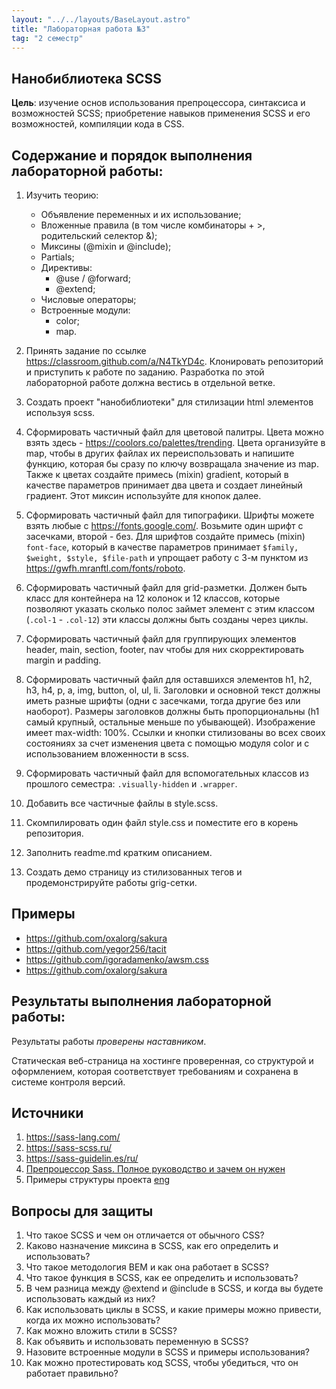 ```yaml
---
layout: "../../layouts/BaseLayout.astro"
title: "Лабораторная работа №3"
tag: "2 семестр"
---
```


## Нанобиблиотека SCSS

**Цель**: изучение основ использования препроцессора, синтаксиса и возможностей SCSS; приобретение навыков применения SCSS и его возможностей, компиляции кода в CSS.

## Содержание и порядок выполнения лабораторной работы:

1. Изучить теорию:

   - Объявление переменных и их использование;
   - Вложенные правила (в том числе комбинаторы + >, родительский селектор &);
   - Миксины (@mixin и @include);
   - Partials;
   - Директивы:
     - @use / @forward;
     - @extend;
   - Числовые операторы;
   - Встроенные модули:
     - color;
     - map.

1. Принять задание по ссылке https://classroom.github.com/a/N4TkYD4c. Клонировать репозиторий и приступить к работе по заданию. Разработка по этой лабораторной работе должна вестись в отдельной ветке.
1. Создать проект "нанобиблиотеки" для стилизации html элементов используя scss.
1. Сформировать частичный файл для цветовой палитры. Цвета можно взять здесь - https://coolors.co/palettes/trending. Цвета организуйте в map, чтобы в других файлах их переиспользовать и напишите функцию, которая бы сразу по ключу возвращала значение из map. Также к цветах создайте примесь (mixin) gradient, который в качестве параметров принимает два цвета и создает линейный градиент. Этот миксин используйте для кнопок далее.
1. Сформировать частичный файл для типографики. Шрифты можете взять любые с https://fonts.google.com/. Возьмите один шрифт с засечками, второй - без. Для шрифтов создайте примесь (mixin) `font-face`, который в качестве параметров принимает `$family, $weight, $style, $file-path` и упрощает работу с 3-м пунктом из https://gwfh.mranftl.com/fonts/roboto.
1. Сформировать частичный файл для grid-разметки. Должен быть класс для контейнера на 12 колонок и 12 классов, которые позволяют указать сколько полос займет элемент с этим классом (`.col-1` - `.col-12`) эти классы должны быть созданы через циклы.
1. Сформировать частичный файл для группирующих элементов header, main, section, footer, nav чтобы для них скорректировать margin и padding.
1. Сформировать частичный файл для оставшихся элементов h1, h2, h3, h4, p, a, img, button, ol, ul, li. Заголовки и основной текст должны иметь разные шрифты (одни с засечками, тогда другие без или наоборот). Размеры заголовков должны быть пропорциональны (h1 самый крупный, остальные меньше по убывающей). Изображение имеет max-width: 100%. Ссылки и кнопки стилизованы во всех своих состояниях за счет изменения цвета с помощью модуля color и c использованием вложенности в scss.
1. Сформировать частичный файл для вспомогательных классов из прошлого семестра: `.visually-hidden` и `.wrapper`.
1. Добавить все частичные файлы в style.scss.
1. Скомпилировать один файл style.css и поместите его в корень репозитория.
1. Заполнить readme.md кратким описанием.
1. Создать демо страницу из стилизованных тегов и продемонстрируйте работы grig-сетки.

## Примеры

- https://github.com/oxalorg/sakura
- https://github.com/yegor256/tacit
- https://github.com/igoradamenko/awsm.css
- https://github.com/oxalorg/sakura

## Результаты выполнения лабораторной работы:

Результаты работы _проверены наставником_.

Статическая веб-страница на хостинге проверенная, со структурой и оформлением, которая соответствует требованиям и сохранена в системе контроля версий.

## Источники

1. https://sass-lang.com/
1. https://sass-scss.ru/
1. https://sass-guidelin.es/ru/
1. [Препроцессор Sass. Полное руководство и зачем он нужен](https://medium.com/@stasonmars/%D0%BF%D1%80%D0%B5%D0%BF%D1%80%D0%BE%D1%86%D0%B5%D1%81%D1%81%D0%BE%D1%80-sass-%D0%BF%D0%BE%D0%BB%D0%BD%D0%BE%D0%B5-%D1%80%D1%83%D0%BA%D0%BE%D0%B2%D0%BE%D0%B4%D1%81%D1%82%D0%B2%D0%BE-%D0%B8-%D0%B7%D0%B0%D1%87%D0%B5%D0%BC-%D0%BE%D0%BD-%D0%BD%D1%83%D0%B6%D0%B5%D0%BD-20fb638e29e3)
1. Примеры структуры проекта [eng](https://itnext.io/structuring-your-sass-projects-c8d41fa55ed4)

## Вопросы для защиты

1. Что такое SCSS и чем он отличается от обычного CSS?
1. Каково назначение миксина в SCSS, как его определить и использовать?
1. Что такое методология BEM и как она работает в SCSS?
1. Что такое функция в SCSS, как ее определить и использовать?
1. В чем разница между @extend и @include в SCSS, и когда вы будете использовать каждый из них?
1. Как использовать циклы в SCSS, и какие примеры можно привести, когда их можно использовать?
1. Как можно вложить стили в SCSS?
1. Как объявить и использовать переменную в SCSS?
1. Назовите встроенные модули в SCSS и примеры использования?
1. Как можно протестировать код SCSS, чтобы убедиться, что он работает правильно?
